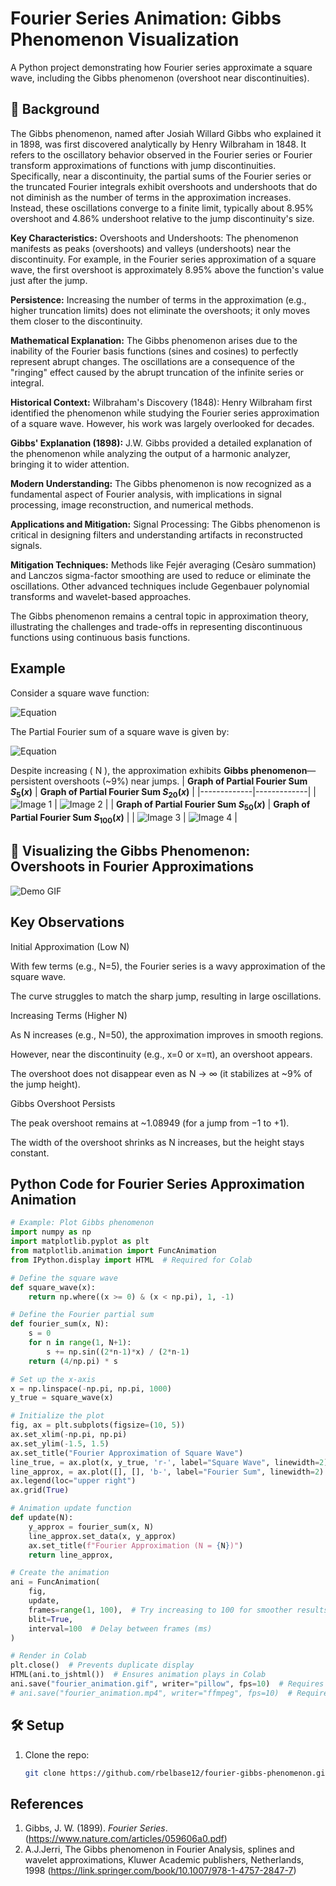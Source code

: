 # Fourier Series Animation: Gibbs Phenomenon Visualization

A Python project demonstrating how Fourier series approximate a square wave, including the Gibbs phenomenon (overshoot near discontinuities).


## 📖 Background
The Gibbs phenomenon, named after Josiah Willard Gibbs who explained it in 1898, was first discovered analytically by Henry Wilbraham in 1848. It refers to the oscillatory behavior observed in the Fourier series or Fourier transform approximations of functions with jump discontinuities. Specifically, near a discontinuity, the partial sums of the Fourier series or the truncated Fourier integrals exhibit overshoots and undershoots that do not diminish as the number of terms in the approximation increases. Instead, these oscillations converge to a finite limit, typically about 8.95% overshoot and 4.86% undershoot relative to the jump discontinuity's size.

**Key Characteristics:**
Overshoots and Undershoots: The phenomenon manifests as peaks (overshoots) and valleys (undershoots) near the discontinuity. For example, in the Fourier series approximation of a square wave, the first overshoot is approximately 8.95% above the function's value just after the jump.

**Persistence:** Increasing the number of terms in the approximation (e.g., higher truncation limits) does not eliminate the overshoots; it only moves them closer to the discontinuity.

**Mathematical Explanation:** The Gibbs phenomenon arises due to the inability of the Fourier basis functions (sines and cosines) to perfectly represent abrupt changes. The oscillations are a consequence of the "ringing" effect caused by the abrupt truncation of the infinite series or integral.

**Historical Context:**
Wilbraham's Discovery (1848): Henry Wilbraham first identified the phenomenon while studying the Fourier series approximation of a square wave. However, his work was largely overlooked for decades.

**Gibbs' Explanation (1898):** J.W. Gibbs provided a detailed explanation of the phenomenon while analyzing the output of a harmonic analyzer, bringing it to wider attention.

**Modern Understanding:** The Gibbs phenomenon is now recognized as a fundamental aspect of Fourier analysis, with implications in signal processing, image reconstruction, and numerical methods.

**Applications and Mitigation:**
Signal Processing: The Gibbs phenomenon is critical in designing filters and understanding artifacts in reconstructed signals.

**Mitigation Techniques:** Methods like Fejér averaging (Cesàro summation) and Lanczos sigma-factor smoothing are used to reduce or eliminate the oscillations. Other advanced techniques include Gegenbauer polynomial transforms and wavelet-based approaches.

The Gibbs phenomenon remains a central topic in approximation theory, illustrating the challenges and trade-offs in representing discontinuous functions using continuous basis functions.
## Example
Consider a square wave function:

![Equation](https://quicklatex.com/cache3/7d/ql_48c0f5cfa0558e7b74872db966f8197d_l3.png)

The Partial Fourier sum of a square wave is given by:

![Equation](https://quicklatex.com/cache3/ab/ql_f2723aee1f3cceca8e7e71fcfd984cab_l3.png)

Despite increasing \( N \), the approximation exhibits **Gibbs phenomenon**—persistent overshoots (~9%) near jumps.
| **Graph of Partial Fourier Sum $S_5(x)$**  | **Graph of Partial Fourier Sum $S_{20}(x)$**  |
|-------------|-------------|
| ![Image 1](./assets/sqwaven5.jpg) | ![Image 2](./assets/sqwaven20.jpg) |
| **Graph of Partial Fourier Sum $S_{50}(x)$**  | **Graph of Partial Fourier Sum $S_{100}(x)$**  |
| ![Image 3](./assets/sqwaven50.jpg) | ![Image 4](./assets/sqwaven100.jpg) |

## 🎥 Visualizing the Gibbs Phenomenon: Overshoots in Fourier Approximations  
![Demo GIF](assets/fourier_animation.gif)
## Key Observations

Initial Approximation (Low N)

With few terms (e.g., N=5), the Fourier series is a wavy approximation of the square wave.

The curve struggles to match the sharp jump, resulting in large oscillations.

Increasing Terms (Higher N)

As N increases (e.g., N=50), the approximation improves in smooth regions.

However, near the discontinuity (e.g., x=0 or x=π), an overshoot appears.

The overshoot does not disappear even as N → ∞ (it stabilizes at ~9% of the jump height).

Gibbs Overshoot Persists

The peak overshoot remains at ~1.08949 (for a jump from −1 to +1).

The width of the overshoot shrinks as N increases, but the height stays constant.


## Python Code for Fourier Series Approximation Animation
```python
# Example: Plot Gibbs phenomenon
import numpy as np
import matplotlib.pyplot as plt
from matplotlib.animation import FuncAnimation
from IPython.display import HTML  # Required for Colab

# Define the square wave
def square_wave(x):
    return np.where((x >= 0) & (x < np.pi), 1, -1)

# Define the Fourier partial sum
def fourier_sum(x, N):
    s = 0
    for n in range(1, N+1):
        s += np.sin((2*n-1)*x) / (2*n-1)
    return (4/np.pi) * s

# Set up the x-axis
x = np.linspace(-np.pi, np.pi, 1000)
y_true = square_wave(x)

# Initialize the plot
fig, ax = plt.subplots(figsize=(10, 5))
ax.set_xlim(-np.pi, np.pi)
ax.set_ylim(-1.5, 1.5)
ax.set_title("Fourier Approximation of Square Wave")
line_true, = ax.plot(x, y_true, 'r-', label="Square Wave", linewidth=2)
line_approx, = ax.plot([], [], 'b-', label="Fourier Sum", linewidth=2)
ax.legend(loc="upper right")
ax.grid(True)

# Animation update function
def update(N):
    y_approx = fourier_sum(x, N)
    line_approx.set_data(x, y_approx)
    ax.set_title(f"Fourier Approximation (N = {N})")
    return line_approx,

# Create the animation
ani = FuncAnimation(
    fig,
    update,
    frames=range(1, 100),  # Try increasing to 100 for smoother results
    blit=True,
    interval=100  # Delay between frames (ms)
)

# Render in Colab
plt.close()  # Prevents duplicate display
HTML(ani.to_jshtml())  # Ensures animation plays in Colab
ani.save("fourier_animation.gif", writer="pillow", fps=10)  # Requires pillow
# ani.save("fourier_animation.mp4", writer="ffmpeg", fps=10)  # Requires ffmpeg
```
## 🛠️ Setup  
1. Clone the repo:
   ```bash
   git clone https://github.com/rbelbase12/fourier-gibbs-phenomenon.git
## References
1. Gibbs, J. W. (1899). *Fourier Series*. (https://www.nature.com/articles/059606a0.pdf)
2. A.J.Jerri, The Gibbs phenomenon in Fourier Analysis, splines and wavelet approximations, Kluwer Academic publishers, Netherlands, 1998 (https://link.springer.com/book/10.1007/978-1-4757-2847-7)

